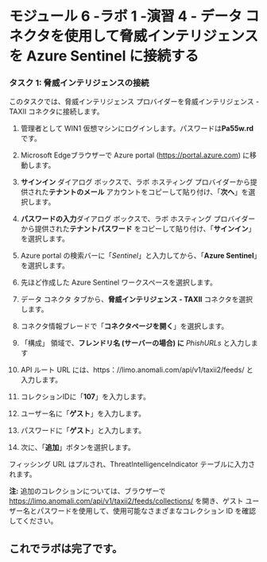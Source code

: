 # モジュール 6 -ラボ 1 -演習 4 - データ コネクタを使用して脅威インテリジェンスを Azure Sentinel に接続する

### タスク 1: 脅威インテリジェンスの接続

このタスクでは、脅威インテリジェンス プロバイダーを脅威インテリジェンス - TAXII コネクタに接続します。

1. 管理者として WIN1 仮想マシンにログインします。パスワードは**Pa55w.rd** です。  

2. Microsoft Edgeブラウザーで Azure portal (https://portal.azure.com) に移動します。

3. **サインイン** ダイアログ ボックスで、ラボ ホスティング プロバイダーから提供された**テナントのメール** アカウントをコピーして貼り付け、「**次へ**」を選択します。

4. **パスワードの入力**ダイアログ ボックスで、ラボ ホスティング プロバイダーから提供された**テナントパスワード** をコピーして貼り付け、「**サインイン**」を選択します。

5. Azure portal の検索バーに「*Sentinel*」と入力してから、「**Azure Sentinel**」を選択します。

6. 先ほど作成した Azure Sentinel ワークスペースを選択します。

7. データ コネクタ タブから、**脅威インテリジェンス - TAXII** コネクタを選択します。

8. コネクタ情報ブレードで「**コネクタページを開く**」を選択します。

9. 「構成」 領域で、**フレンドリ名 (サーバーの場合) に** *PhishURLs* と入力します

10. API ルート URL には、https：//limo.anomali.com/api/v1/taxii2/feeds/ と入力します。

11. コレクションIDに「**107**」を入力します。

12. ユーザー名に「**ゲスト**」を入力します。

13. パスワードに「**ゲスト**」と入力します。

14. 次に、「**追加**」ボタンを選択します。  

フィッシング URL はプルされ、ThreatIntelligenceIndicator テーブルに入力されます。

**注:** 追加のコレクションについては、ブラウザーで https://limo.anomali.com/api/v1/taxii2/feeds/collections/ を開き、ゲスト ユーザー名とパスワードを使用して、使用可能なさまざまなコレクション ID を確認してください。

## これでラボは完了です。
